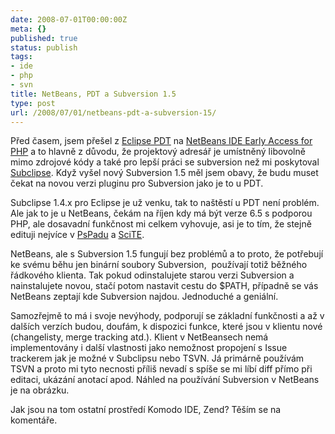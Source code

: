 ```yaml
---
date: 2008-07-01T00:00:00Z
meta: {}
published: true
status: publish
tags:
- ide
- php
- svn
title: NetBeans, PDT a Subversion 1.5
type: post
url: /2008/07/01/netbeans-pdt-a-subversion-15/
---
```


<p>Před časem, jsem přešel z <a href="http://www.eclipse.org/pdt/">Eclipse PDT</a> na <a href="http://php.netbeans.org/">NetBeans IDE Early Access for PHP</a> a to hlavně z důvodu, že projektový adresář je umístněný libovolně mimo zdrojové kódy a také pro lepší práci se subversion než mi poskytoval <a href="http://subclipse.tigris.org/">Subclipse</a>. Když vyšel nový Subversion 1.5 měl jsem obavy, že budu muset čekat na novou verzi pluginu pro Subversion jako je to u PDT. </p>  <p>Subclipse 1.4.x pro Eclipse je už venku, tak to naštěstí u PDT není problém. Ale jak to je u NetBeans, čekám na říjen kdy má být verze 6.5 s podporou PHP, ale dosavadní funkčnost mi celkem vyhovuje, asi je to tím, že stejně edituji nejvíce v <a href="http://www.pspad.com/cz/">PsPadu</a> a <a href="http://php.vrana.cz/editor-scite.php">SciTE</a>.</p>  <p>NetBeans, ale s Subversion 1.5 fungují bez problémů a to proto, že potřebují ke svému běhu jen binární soubory Subversion,&#160; používají totiž běžného řádkového klienta. Tak pokud odinstalujete starou verzi Subversion a nainstalujete novou, stačí potom nastavit cestu do $PATH, případně se vás NetBeans zeptají kde Subversion najdou. Jednoduché a geniální. </p>  <p>Samozřejmě to má i svoje nevýhody, podporují se základní funkčnosti a až v dalších verzích budou, doufám, k dispozici funkce, které jsou v klientu nové (changelisty, merge tracking atd.). Klient v NetBeansech nemá implementovány i další vlastnosti jako nemožnost propojení s Issue trackerem jak je možné v Subclipsu nebo TSVN. Já primárně používám TSVN a proto mi tyto necnosti příliš nevadí s spíše se mi líbí diff přímo při editaci, ukázání anotací apod. Náhled na používání Subversion v NetBeans je na obrázku. </p>  <p><a href="http://blog.prskavec.net/wp-content/uploads/2008/07/image.png"></a> </p>  <p>Jak jsou na tom ostatní prostředí Komodo IDE, Zend? Těším se na komentáře.</p>
